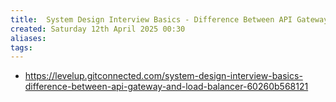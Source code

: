 ```yaml
---
title:  System Design Interview Basics - Difference Between API Gateway and Load Balancer
created: Saturday 12th April 2025 00:30
aliases: 
tags: 
---
```

- https://levelup.gitconnected.com/system-design-interview-basics-difference-between-api-gateway-and-load-balancer-60260b568121